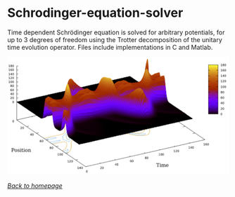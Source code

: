 # Schrodinger-equation-solver
Time dependent Schrödinger equation is solved for arbitrary potentials, for up to 3 degrees of freedom using the Trotter decomposition of the unitary time evolution operator. Files include implementations in C and Matlab.

![3 quantum particles](example.png)

[*Back to homepage*](https://dgoekmen.github.io)
